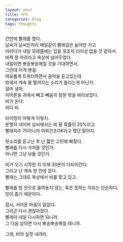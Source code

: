 ```yaml
---
layout: post
title: 아악
categories: blog
tags: thoughts
--- 
```


간만에 빨래를 했다.  
날씨가 날씨인지라 매일같이 빨래감은 늘어만 가고  
이러다가 내일 모레쯤에는 입을 옷조차 더이상 없을 것 같아서.  
바짝 잘 마르라고 옥상에 널어두었다.  
내일이면 뽀송뽀송해질 것을 기대하면서.  
그런데 이게 왠걸.  
여유롭게 트위터하면서 음악을 듣고있는데  
밖에서 계속 물 떨어지는 소리가 들리는게 아닌가.  
설마 설마.  
이어폰을 귀에서 빼고 빼꼼히 창문 밖을 바라보았다.  
비가 온다.  
비다 비.  

타이밍이 어떻게 이렇지.  
분명히 네이버 날씨에서는 비 올 확률이 20%이고  
빨래지수 70이니까 야외건조OK라고 했단 말이지.  

빗소리를 듣고난 후 난 짧은 고민에 빠졌다.  
빨래를 다시 가져올 것인가.  
아니면 그냥 놔둘 것인가.  

비가 오기 시작한 지 이제 30분이 다되어간다.  
그리고 난 계속 방 안에 있다.  
빨래는 그대로 옥상에서 비를 맞고 있고.  

빨래를 방 안으로 들여놓지 않는, 혹은 못하는 이유는 단순하다.  
방이 좁기 때문이다.  

잠시, 서러운 마음이 일었다.  
그리곤 다시 괜찮아졌다.  
빨래야 내일 다시하면 되니까.  
그 다음 날이면 다시 뽀송뽀송해질 테니까.  

그래, 비야 실컷 내려라.